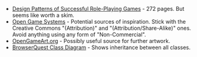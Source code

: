 * [Design Patterns of Successful Role-Playing Games](http://legendaryquest.netfirms.com/books/Patterns.zip) - 272 pages.  But seems like worth a skim.
* [Open Game Systems](http://wiki.rpg.net/index.php/Open_Game_Systems#Creative_Commons_Licenses) - Potential sources of inspiration.  Stick with the Creative Commons "(Attribution)" and "(Attribution/Share-Alike)" ones.  Avoid anything using any form of "Non-Commercial".
* [OpenGameArt.org](http://opengameart.org/content/faq) - Possibly useful source for further artwork.
* [BrowserQuest Class Diagram](https://raw.github.com/Ambilight/BrowserQuest/master/doc/ClassDiagram.png) - Shows inheritance between all classes.